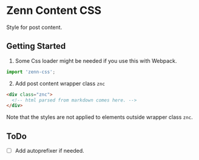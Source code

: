 # Zenn Content CSS
Style for post content.

## Getting Started
1. Some Css loader might be needed if you use this with Webpack.
```js
import 'zenn-css';
```
2. Add post content wrapper class `znc`
```html
<div class="znc">
  <!-- html parsed from markdown comes here. -->
</div>
```
Note that the styles are not applied to elements outside wrapper class `znc`.

## ToDo
- [ ] Add autoprefixer if needed.

